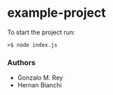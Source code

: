 # example-project

To start the project run:
```shell
>$ node index.js
```

### Authors

- Gonzalo M. Rey
- Hernan Bianchi
